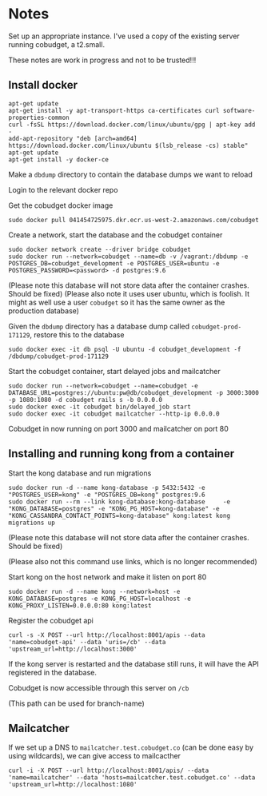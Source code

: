 # Notes

Set up an appropriate instance. I've used a copy of the existing server running cobudget, a t2.small.

These notes are work in progress and not to be trusted!!!

## Install docker

``` 
apt-get update
apt-get install -y apt-transport-https ca-certificates curl software-properties-common
curl -fsSL https://download.docker.com/linux/ubuntu/gpg | apt-key add -
add-apt-repository "deb [arch=amd64] https://download.docker.com/linux/ubuntu $(lsb_release -cs) stable"
apt-get update
apt-get install -y docker-ce
```

Make a `dbdump` directory to contain the database dumps we want to reload

Login to the relevant docker repo

Get the cobudget docker image

```
sudo docker pull 041454725975.dkr.ecr.us-west-2.amazonaws.com/cobudget
```

Create a network, start the database and the cobudget container

```
sudo docker network create --driver bridge cobudget
sudo docker run --network=cobudget --name=db -v /vagrant:/dbdump -e POSTGRES_DB=cobudget_development -e POSTGRES_USER=ubuntu -e POSTGRES_PASSWORD=<password> -d postgres:9.6
```

(Please note this database will not store data after the container crashes. Should be fixed)
(Please also note it uses user ubuntu, which is foolish. It might as well use a user `cobudget` so it has the same owner as the production database)

Given the `dbdump` directory has a database dump called `cobudget-prod-171129`, restore this to the database

```
sudo docker exec -it db psql -U ubuntu -d cobudget_development -f /dbdump/cobudget-prod-171129
``` 

Start the cobudget container, start delayed jobs and mailcatcher

```
sudo docker run --network=cobudget --name=cobudget -e DATABASE_URL=postgres://ubuntu:pw@db/cobudget_development -p 3000:3000 -p 1080:1080 -d cobudget rails s -b 0.0.0.0
sudo docker exec -it cobudget bin/delayed_job start
sudo docker exec -it cobudget mailcatcher --http-ip 0.0.0.0
```

Cobudget in now running on port 3000 and mailcatcher on port 80

## Installing and running kong from a container

Start the kong database and run migrations

```
sudo docker run -d --name kong-database -p 5432:5432 -e "POSTGRES_USER=kong" -e "POSTGRES_DB=kong" postgres:9.6
sudo docker run --rm --link kong-database:kong-database     -e "KONG_DATABASE=postgres" -e "KONG_PG_HOST=kong-database" -e "KONG_CASSANDRA_CONTACT_POINTS=kong-database" kong:latest kong migrations up
```

(Please note this database will not store data after the container crashes. Should be fixed)

(Please also not this command use links, which is no longer recommended)

Start kong on the host network and make it listen on port 80

```
sudo docker run -d --name kong --network=host -e KONG_DATABASE=postgres -e KONG_PG_HOST=localhost -e KONG_PROXY_LISTEN=0.0.0.0:80 kong:latest
```

Register the cobudget api

```
curl -s -X POST --url http://localhost:8001/apis --data 'name=cobudget-api' --data 'uris=/cb' --data 'upstream_url=http://localhost:3000'
```

If the kong server is restarted and the database still runs, it will have the API registered in the database.

Cobudget is now accessible through this server on `/cb`

(This path can be used for branch-name)

## Mailcatcher

If we set up a DNS to `mailcatcher.test.cobudget.co` (can be done easy by using wildcards), we can give access to mailcacther

```
curl -i -X POST --url http://localhost:8001/apis/ --data 'name=mailcatcher' --data 'hosts=mailcatcher.test.cobudget.co' --data 'upstream_url=http://localhost:1080'
```

